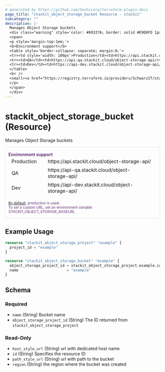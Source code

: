 ```yaml
---
# generated by https://github.com/hashicorp/terraform-plugin-docs
page_title: "stackit_object_storage_bucket Resource - stackit"
subcategory: ""
description: |-
  Manages Object Storage buckets
  <div class="warning" style='color: #69337A; border: solid #E9D8FD 1px; border-radius: 4px; padding-left:0.7em;margin-top:5px;'>
  <span>
  <p style='margin-top:1em;'>
  <b>Environment support</b>
  <table style='border-collapse: separate; margin:0;'>
  <tr><td style='width: 100px'>Production</td><td>https://api.stackit.cloud/object-storage-api/<td></tr>
  <tr><td>QA</td><td>https://api-qa.stackit.cloud/object-storage-api/<td></tr>
  <tr><td>Dev</td><td>https://api-dev.stackit.cloud/object-storage-api/<td></tr>
  </table>
  <br />
  <small><a href="https://registry.terraform.io/providers/SchwarzIT/stackit/latest/docs#environment">By default</a>, production is used.<br />To set a custom URL, set an environment variable STACKIT_OBJECT_STORAGE_BASEURL</small>
  </p>
  </span>
  </div>
---
```


# stackit_object_storage_bucket (Resource)

Manages Object Storage buckets


<div class="warning" style='color: #69337A; border: solid #E9D8FD 1px; border-radius: 4px; padding-left:0.7em;margin-top:5px;'>
<span>
<p style='margin-top:1em;'>
<b>Environment support</b>
<table style='border-collapse: separate; margin:0;'>
<tr><td style='width: 100px'>Production</td><td>https://api.stackit.cloud/object-storage-api/<td></tr>
<tr><td>QA</td><td>https://api-qa.stackit.cloud/object-storage-api/<td></tr>
<tr><td>Dev</td><td>https://api-dev.stackit.cloud/object-storage-api/<td></tr>
</table>
<br />
<small><a href="https://registry.terraform.io/providers/SchwarzIT/stackit/latest/docs#environment">By default</a>, production is used.<br />To set a custom URL, set an environment variable STACKIT_OBJECT_STORAGE_BASEURL</small>
</p>
</span>
</div>

## Example Usage

```terraform
resource "stackit_object_storage_project" "example" {
  project_id = "example"
}

resource "stackit_object_storage_bucket" "example" {
  object_storage_project_id = stackit_object_storage_project.example.id
  name                      = "example"
}
```

<!-- schema generated by tfplugindocs -->
## Schema

### Required

- `name` (String) Bucket name
- `object_storage_project_id` (String) The ID returned from `stackit_object_storage_project`

### Read-Only

- `host_style_url` (String) url with dedicated host name
- `id` (String) Specifies the resource ID
- `path_style_url` (String) url with path to the bucket
- `region` (String) the region where the bucket was created


